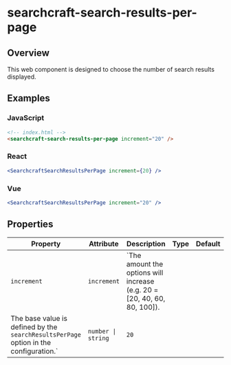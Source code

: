 # searchcraft-search-results-per-page

## Overview

This web component is designed to choose the number of search results displayed.

## Examples

### JavaScript

```html
<!-- index.html -->
<searchcraft-search-results-per-page increment="20" />
```


### React

```jsx
<SearchcraftSearchResultsPerPage increment={20} />
```


### Vue

```jsx
<SearchcraftSearchResultsPerPage increment="20" />
```


## Properties

| Property | Attribute | Description | Type | Default |
| -------- | --------- | ----------- | ---- | ------- |
| `increment` | `increment` | `The amount the options will increase (e.g. 20 = [20, 40, 60, 80, 100]).
The base value is defined by the `searchResultsPerPage` option in the configuration.` | `number \| string` | `20` |

